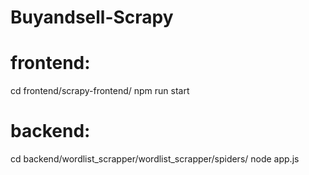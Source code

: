 # Buyandsell-Scrapy 

# frontend:
cd frontend/scrapy-frontend/
npm run start

# backend:
cd backend/wordlist_scrapper/wordlist_scrapper/spiders/
node app.js
